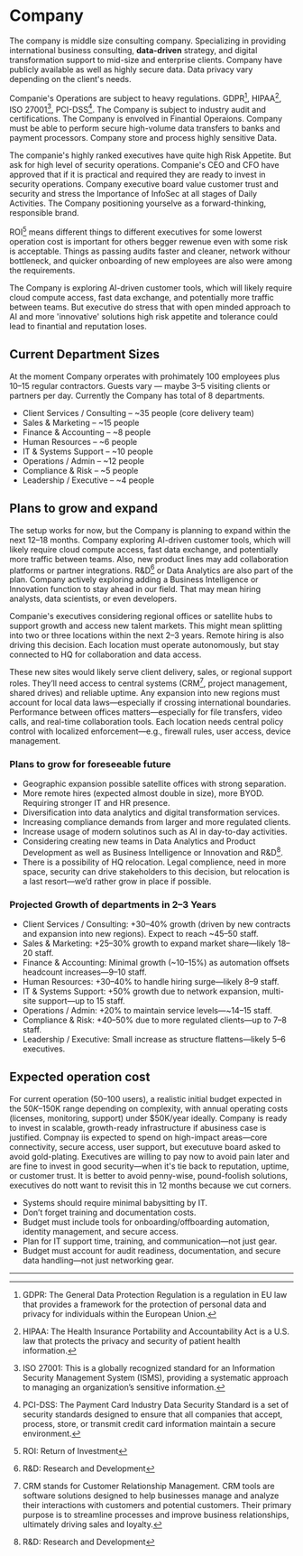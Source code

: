 # Company

The company is middle size consulting company. Specializing in providing international business consulting, **data-driven** strategy, and digital transformation support to mid-size and enterprise clients. Company have publicly available as well as highly secure data. Data privacy vary depending on the client's needs.

Companie's Operations are subject to heavy regulations. GDPR[^1], HIPAA[^2], ISO 27001[^3], PCI-DSS[^4].
The Company is subject to industry audit and certifications. The Company is envolved in Finantial Operaions. Company must be able to perform secure high-volume data transfers to banks and payment processors. Company store and process highly sensitive Data.

The companie's highly ranked executives have quite high Risk Appetite. But ask for high level of security operations. Companie's CEO and CFO have approved that if it is practical and required they are ready to invest in security operations. Company executive board value customer trust and security and stress the Importance of InfoSec at all stages of Daily Activities. The Company positioning yourselve as a forward-thinking, responsible brand.

ROI[^5] means different things to different executives for some lowerst operation cost is important for others begger rewenue even with some risk is acceptable. Things as passing audits faster and cleaner, network withour bottleneck, and quicker onboarding of new employees are also were among the requirements.

The Company is exploring AI-driven customer tools, which will likely require cloud compute access, fast data exchange, and potentially more traffic between teams. But executive do stress that with open minded approach to AI and more 'innovative' solutions high risk appetite and tolerance could lead to finantial and reputation loses.

## Current Department Sizes

At the moment Company orperates with prohimately 100 employees plus 10–15 regular contractors. Guests vary — maybe 3–5 visiting clients or partners per day. Currently the Company has  total of 8 departments.

- Client Services / Consulting – ~35 people (core delivery team)
- Sales & Marketing – ~15 people
- Finance & Accounting – ~8 people
- Human Resources – ~6 people
- IT & Systems Support – ~10 people
- Operations / Admin – ~12 people
- Compliance & Risk – ~5 people
- Leadership / Executive – ~4 people

## Plans to grow and expand

The setup works for now, but the Company is  planning to expand within the next 12–18 months.
Company exploring AI-driven customer tools, which will likely require cloud compute access, fast data exchange, and potentially more traffic between teams. Also, new product lines may add collaboration platforms or partner integrations. R&D[^6] or Data Analytics are also part of the plan.
Company actively exploring adding a Business Intelligence or Innovation function to stay ahead in our field. That may mean hiring analysts, data scientists, or even developers.

Companie's executives  considering regional offices or satellite hubs to support growth and access new talent markets. This might mean splitting into two or three locations within the next 2–3 years. Remote hiring is also driving this decision. Each location must operate autonomously, but stay connected to HQ for collaboration and data access.

These new sites would likely serve client delivery, sales, or regional support roles. They’ll need access to central systems (CRM[^7], project management, shared drives) and reliable uptime. Any expansion into new regions must account for local data laws—especially if crossing international boundaries. Performance between offices matters—especially for file transfers, video calls, and real-time collaboration tools. Each location needs central policy control with localized enforcement—e.g., firewall rules, user access, device management.

### Plans to grow for foreseeable future

- Geographic expansion possible satellite offices with strong separation.
- More remote hires (expected almost double in size), more BYOD. Requiring stronger IT and HR presence.
- Diversification into data analytics and digital transformation services.
- Increasing compliance demands from larger and more regulated clients.
- Increase usage of modern solutinos such as AI in day-to-day activities.
- Considering creating new teams in Data Analytics and Product Development as well as Business Intelligence or Innovation and  R&D[^6]. 
- There is a possibility of HQ relocation. Legal complience, need in more space, security can drive stakeholders to this decision, but relocation is a last resort—we’d rather grow in place if possible.

### Projected Growth of departments in 2–3 Years

- Client Services / Consulting: +30–40% growth (driven by new contracts and expansion into new regions). Expect to reach ~45–50 staff.
- Sales & Marketing: +25–30% growth to expand market share—likely 18–20 staff.
- Finance & Accounting: Minimal growth (~10–15%) as automation offsets headcount increases—9–10 staff.
- Human Resources: +30–40% to handle hiring surge—likely 8–9 staff.
- IT & Systems Support: +50% growth due to network expansion, multi-site support—up to 15 staff.
- Operations / Admin: +20% to maintain service levels—~14–15 staff.
- Compliance & Risk: +40–50% due to more regulated clients—up to 7–8 staff.
- Leadership / Executive: Small increase as structure flattens—likely 5–6 executives.

## Expected operation cost

For current operation (50–100 users), a realistic initial budget expected in the $50K–$150K range depending on complexity, with annual operating costs (licenses, monitoring, support) under $50K/year ideally.
Company is ready to invest in scalable, growth-ready infrastructure if abusiness case is justified.
Compnay iis expected to spend on high-impact areas—core connectivity, secure access, user support, but executuve board asked to avoid gold-plating. Executives are willing to pay now to avoid pain later and are fine to  invest in good security—when it's tie  back to reputation, uptime, or customer trust. It is better to avoid penny-wise, pound-foolish solutions, executives do nott want to revisit this in 12 months because we cut corners.

- Systems should require minimal babysitting by IT.
- Don’t forget training and documentation costs.
- Budget must include tools for onboarding/offboarding automation, identity management, and secure access.
- Plan for IT support time, training, and communication—not just gear.
- Budget must account for audit readiness, documentation, and secure data handling—not just networking gear.

---

[^1]: GDPR: The General Data Protection Regulation is a regulation in EU law that provides a framework for the protection of personal data and privacy for individuals within the European Union.
[^2]: HIPAA: The Health Insurance Portability and Accountability Act is a U.S. law that protects the privacy and security of patient health information.
[^3]: ISO 27001: This is a globally recognized standard for an Information Security Management System (ISMS), providing a systematic approach to managing an organization’s sensitive information.
[^4]: PCI-DSS: The Payment Card Industry Data Security Standard is a set of security standards designed to ensure that all companies that accept, process, store, or transmit credit card information maintain a secure environment.
[^5]: ROI: Return of Investment
[^6]: R&D: Research and Development
[^7]: CRM stands for Customer Relationship Management. CRM tools are software solutions designed to help businesses manage and analyze their interactions with customers and potential customers. Their primary purpose is to streamline processes and improve business relationships, ultimately driving sales and loyalty.

